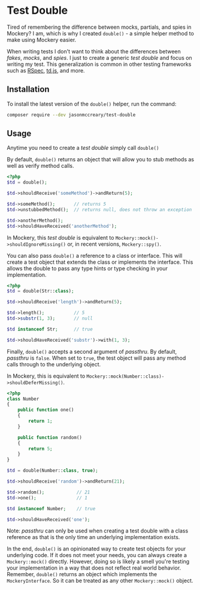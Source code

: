 # Test Double
Tired of remembering the difference between mocks, partials, and spies in Mockery? I am, which is why I created `double()` - a simple helper method to make using Mockery easier.

When writing tests I don't want to think about the differences between _fakes_, _mocks_, and _spies_. I just to create a generic _test double_ and focus on writing my test. This generalization is common in other testing frameworks such as [RSpec](https://relishapp.com/rspec/rspec-mocks/docs/basics/test-doubles), [td.js](https://github.com/testdouble/testdouble.js), and more.

## Installation
To install the latest version of the `double()` helper, run the command:

```sh
composer require --dev jasonmccreary/test-double
```

## Usage
Anytime you need to create a _test double_ simply call `double()`

By default, `double()` returns an object that will allow you to stub methods as well as verify method calls.

```php
<?php
$td = double();

$td->shouldReceive('someMethod')->andReturn(5);

$td->someMethod();       // returns 5
$td->unstubbedMethod();  // returns null, does not throw an exception

$td->anotherMethod();
$td->shouldHaveReceived('anotherMethod');
```

In Mockery, this _test double_ is equivalent to `Mockery::mock()->shouldIgnoreMissing()` or, in recent versions, `Mockery::spy()`.

You can also pass `double()` a reference to a class or interface. This will create a test object that extends the class or implements the interface. This allows the double to pass any type hints or type checking in your implementation.

```php
<?php
$td = double(Str::class);

$td->shouldReceive('length')->andReturn(5);

$td->length();           // 5
$td->substr(1, 3);       // null

$td instanceof Str;      // true

$td->shouldHaveReceived('substr')->with(1, 3);
```

Finally, `double()` accepts a second argument of _passthru_. By default, _passthru_ is `false`. When set to `true`, the test object will pass any method calls through to the underlying object.

In Mockery, this is equivalent to `Mockery::mock(Number::class)->shouldDeferMissing()`.

```php
<?php
class Number
{
    public function one()
    {
        return 1;
    }

    public function random()
    {
        return 5;
    }
}

$td = double(Number::class, true);

$td->shouldReceive('random')->andReturn(21);

$td->random();            // 21
$td->one();               // 1

$td instanceof Number;    // true

$td->shouldHaveReceived('one');
```

Note: _passthru_ can only be used when creating a test double with a class reference as that is the only time an underlying implementation exists.

In the end, `double()` is an opinionated way to create test objects for your underlying code. If it does not meet your needs, you can always create a `Mockery::mock()` directly. However, doing so is likely a smell you're testing your implementation in a way that does not reflect real world behavior. Remember, `double()` returns an object which implements the `MockeryInterface`. So it can be treated as any other `Mockery::mock()` object.
